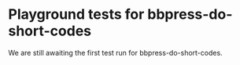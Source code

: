 # Playground tests for bbpress-do-short-codes
We are still awaiting the first test run for bbpress-do-short-codes.
